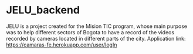 # JELU_backend
JELU is a project created for the Mision TIC program, whose main purpose was to help different sectors of Bogota to have a record of the videos recorded by cameras located in different parts of the city.
Application link: https://camaras-fe.herokuapp.com/user/logIn

